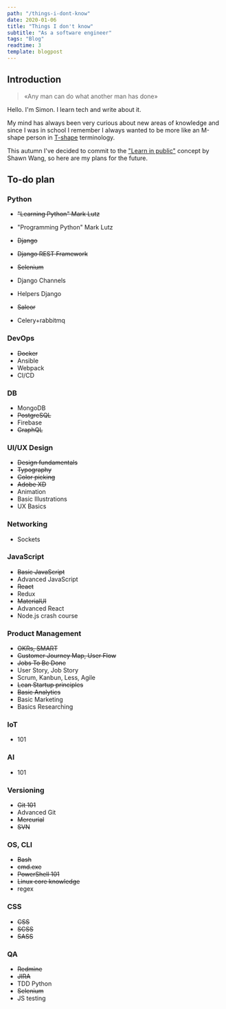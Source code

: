 ```yaml
---
path: "/things-i-dont-know"
date: 2020-01-06
title: "Things I don't know"
subtitle: "As a software engineer"
tags: "Blog"
readtime: 3
template: blogpost
---
```


## Introduction

> «Any man can do what another man has done»

Hello. I'm Simon. I learn tech and write about it.

My mind has always been very curious about new areas of knowledge and since I was in school I remember I always wanted to be more like an M-shape person in [T-shape](https://medium.com/@jchyip/why-t-shaped-people-e8706198e437) terminology.

This autumn I've decided to commit to the ["Learn in public"](https://www.swyx.io/writing/learn-in-public/) concept by Shawn Wang, so here are my plans for the future.

## To-do plan

### Python

- ~~"Learning Python" Mark Lutz~~

- "Programming Python" Mark Lutz
- ~~Django~~
- ~~Django REST Framework~~
- ~~Selenium~~
- Django Channels
- Helpers Django
- ~~Saleor~~
- Celery+rabbitmq

### DevOps

- ~~Docker~~
- Ansible
- Webpack
- CI/CD

### DB

- MongoDB
- ~~PostgreSQL~~
- Firebase
- ~~GraphQL~~

### UI/UX Design

- ~~Design fundamentals~~
- ~~Typography~~
- ~~Color picking~~
- ~~Adobe XD~~
- Animation
- Basic Illustrations
- UX Basics

### Networking

- Sockets

### JavaScript

- ~~Basic JavaScript~~
- Advanced JavaScript
- ~~React~~
- Redux
- ~~MaterialUI~~
- Advanced React
- Node.js crash course

### Product Management

- ~~OKRs, SMART~~
- ~~Customer Journey Map, User Flow~~
- ~~Jobs To Be Done~~
- User Story, Job Story
- Scrum, Kanbun, Less, Agile
- ~~Lean Startup principles~~
- ~~Basic Analytics~~
- Basic Marketing
- Basics Researching

### IoT

- 101

### AI

- 101

### Versioning

- ~~Git 101~~
- Advanced Git
- ~~Mercurial~~
- ~~SVN~~

### OS, CLI

- ~~Bash~~
- ~~cmd.exe~~
- ~~PowerShell 101~~
- ~~Linux core knowledge~~
- regex

### CSS

- ~~CSS~~
- ~~SCSS~~
- ~~SASS~~

### QA

- ~~Redmine~~
- ~~JIRA~~
- TDD Python
- ~~Selenium~~
- JS testing

